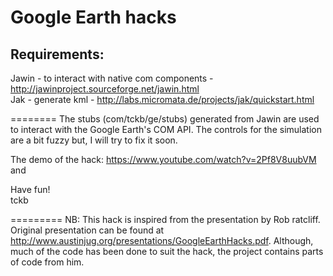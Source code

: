 Google Earth hacks
==================

Requirements:
-------------
Jawin - to interact with native com components  - http://jawinproject.sourceforge.net/jawin.html <br/>
Jak - generate kml - http://labs.micromata.de/projects/jak/quickstart.html <br/>

========
The stubs (com/tckb/ge/stubs) generated from Jawin are used to interact with the Google Earth's COM API. The controls for the simulation are a bit fuzzy but, I will try to fix it soon. 
 
The demo of the hack: https://www.youtube.com/watch?v=2Pf8V8uubVM <br/>
and 


Have fun! <br/>
tckb

=========
NB:
This hack is inspired from the presentation by Rob ratcliff. Original presentation can be found at http://www.austinjug.org/presentations/GoogleEarthHacks.pdf. Although, much of the code has been done to suit the hack, the project contains parts of code from him. 

